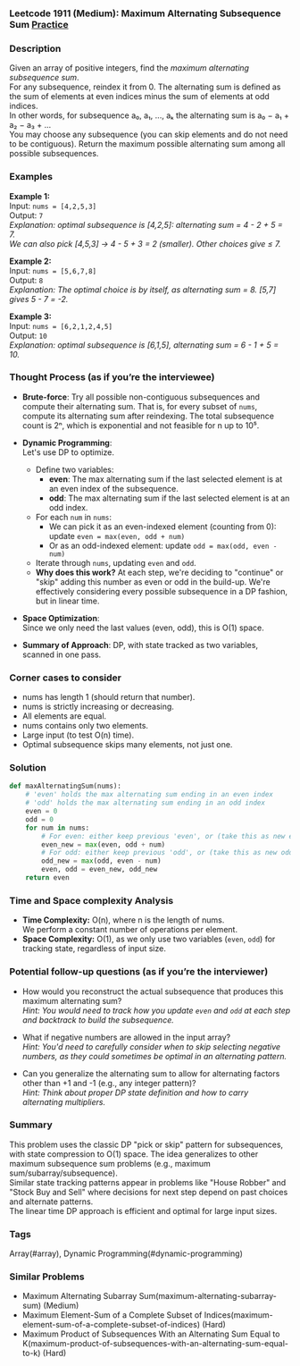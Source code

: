 ### Leetcode 1911 (Medium): Maximum Alternating Subsequence Sum [Practice](https://leetcode.com/problems/maximum-alternating-subsequence-sum)

### Description  
Given an array of positive integers, find the *maximum alternating subsequence sum*.  
For any subsequence, reindex it from 0. The alternating sum is defined as the sum of elements at even indices minus the sum of elements at odd indices.  
In other words, for subsequence a₀, a₁, ..., aₖ the alternating sum is a₀ − a₁ + a₂ − a₃ + ...  
You may choose any subsequence (you can skip elements and do not need to be contiguous). Return the maximum possible alternating sum among all possible subsequences.

### Examples  

**Example 1:**  
Input: `nums = [4,2,5,3]`  
Output: `7`  
*Explanation: optimal subsequence is [4,2,5]: alternating sum = 4 - 2 + 5 = 7.  
We can also pick [4,5,3] → 4 - 5 + 3 = 2 (smaller). Other choices give ≤ 7.*

**Example 2:**  
Input: `nums = [5,6,7,8]`  
Output: `8`  
*Explanation: The optimal choice is  by itself, as alternating sum = 8. [5,7] gives 5 - 7 = -2.*

**Example 3:**  
Input: `nums = [6,2,1,2,4,5]`  
Output: `10`  
*Explanation: optimal subsequence is [6,1,5], alternating sum = 6 - 1 + 5 = 10.*

### Thought Process (as if you’re the interviewee)  
- **Brute-force**: Try all possible non-contiguous subsequences and compute their alternating sum. That is, for every subset of `nums`, compute its alternating sum after reindexing. The total subsequence count is 2ⁿ, which is exponential and not feasible for n up to 10⁵.

- **Dynamic Programming**:  
  Let's use DP to optimize.  
  - Define two variables:
    - **even**: The max alternating sum if the last selected element is at an even index of the subsequence.
    - **odd**: The max alternating sum if the last selected element is at an odd index.
  - For each `num` in `nums`:
    - We can pick it as an even-indexed element (counting from 0): update `even = max(even, odd + num)`
    - Or as an odd-indexed element: update `odd = max(odd, even - num)`
  - Iterate through `nums`, updating `even` and `odd`.  
  - **Why does this work?** At each step, we're deciding to "continue" or "skip" adding this number as even or odd in the build-up. We're effectively considering every possible subsequence in a DP fashion, but in linear time.

- **Space Optimization**:  
  Since we only need the last values (even, odd), this is O(1) space.

- **Summary of Approach**: DP, with state tracked as two variables, scanned in one pass.

### Corner cases to consider  
- nums has length 1 (should return that number).
- nums is strictly increasing or decreasing.
- All elements are equal.
- nums contains only two elements.
- Large input (to test O(n) time).
- Optimal subsequence skips many elements, not just one.

### Solution

```python
def maxAlternatingSum(nums):
    # 'even' holds the max alternating sum ending in an even index
    # 'odd' holds the max alternating sum ending in an odd index
    even = 0
    odd = 0
    for num in nums:
        # For even: either keep previous 'even', or (take this as new even) by doing odd + num
        even_new = max(even, odd + num)
        # For odd: either keep previous 'odd', or (take this as new odd) by doing even - num
        odd_new = max(odd, even - num)
        even, odd = even_new, odd_new
    return even
```

### Time and Space complexity Analysis  

- **Time Complexity:** O(n), where n is the length of nums.  
  We perform a constant number of operations per element.
- **Space Complexity:** O(1), as we only use two variables (`even`, `odd`) for tracking state, regardless of input size.

### Potential follow-up questions (as if you’re the interviewer)  

- How would you reconstruct the actual subsequence that produces this maximum alternating sum?  
  *Hint: You would need to track how you update `even` and `odd` at each step and backtrack to build the subsequence.*

- What if negative numbers are allowed in the input array?  
  *Hint: You'd need to carefully consider when to skip selecting negative numbers, as they could sometimes be optimal in an alternating pattern.*

- Can you generalize the alternating sum to allow for alternating factors other than +1 and -1 (e.g., any integer pattern)?  
  *Hint: Think about proper DP state definition and how to carry alternating multipliers.*

### Summary
This problem uses the classic DP "pick or skip" pattern for subsequences, with state compression to O(1) space. The idea generalizes to other maximum subsequence sum problems (e.g., maximum sum/subarray/subsequence).  
Similar state tracking patterns appear in problems like "House Robber" and "Stock Buy and Sell" where decisions for next step depend on past choices and alternate patterns.  
The linear time DP approach is efficient and optimal for large input sizes.

### Tags
Array(#array), Dynamic Programming(#dynamic-programming)

### Similar Problems
- Maximum Alternating Subarray Sum(maximum-alternating-subarray-sum) (Medium)
- Maximum Element-Sum of a Complete Subset of Indices(maximum-element-sum-of-a-complete-subset-of-indices) (Hard)
- Maximum Product of Subsequences With an Alternating Sum Equal to K(maximum-product-of-subsequences-with-an-alternating-sum-equal-to-k) (Hard)